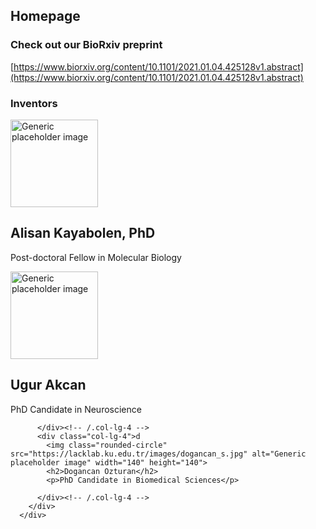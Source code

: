 <link href="https://cdn.jsdelivr.net/npm/bootstrap@5.0.0-beta2/dist/css/bootstrap.min.css" rel="stylesheet" integrity="sha384-BmbxuPwQa2lc/FVzBcNJ7UAyJxM6wuqIj61tLrc4wSX0szH/Ev+nYRRuWlolflfl" crossorigin="anonymous">

## Homepage

### Check out our BioRxiv preprint

[https://www.biorxiv.org/content/10.1101/2021.01.04.425128v1.abstract](https://www.biorxiv.org/content/10.1101/2021.01.04.425128v1.abstract)

### Inventors
  <div class="container marketing">
        <div class="row">
          <div class="col-lg-4">
            <img class="rounded-circle" src="https://3fcampus.mef.edu.tr/uploads/cms/psy.mef.edu.tr/5773_4_th.jpeg" alt="Generic placeholder image" width="140" height="140">
            <h2>Alisan Kayabolen, PhD</h2>
            <p>Post-doctoral Fellow in Molecular Biology</p>
            <a class="btn btn-social-icon btn-twitter">
    <span class="fa fa-twitter"></span>
  </a>
          </div><!-- /.col-lg-4 -->
          <div class="col-lg-4">
            <img class="rounded-circle" src="https://lacklab.ku.edu.tr/images/dogancan_s.jpg" alt="Generic placeholder image" width="140" height="140">
            <h2>Ugur Akcan</h2>
            <p>PhD Candidate in Neuroscience</p>
            
          </div><!-- /.col-lg-4 -->
          <div class="col-lg-4">d
            <img class="rounded-circle" src="https://lacklab.ku.edu.tr/images/dogancan_s.jpg" alt="Generic placeholder image" width="140" height="140">
            <h2>Dogancan Ozturan</h2>
            <p>PhD Candidate in Biomedical Sciences</p>
            
          </div><!-- /.col-lg-4 -->
        </div>
      </div>


